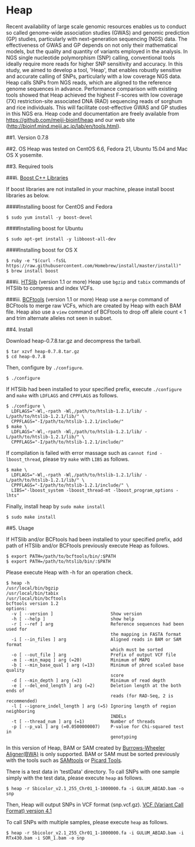 Heap
===============

Recent availability of large scale genomic resources enables us to conduct so called genome-wide association studies (GWAS) and genomic prediction (GP) studies, particularly with next-generation sequencing (NGS) data. The effectiveness of GWAS and GP depends on not only their mathematical models, but the quality and quantity of variants employed in the analysis. In NGS single nucleotide polymorphism (SNP) calling, conventional tools ideally require more reads for higher SNP sensitivity and accuracy. In this study, we aimed to develop a tool, 'Heap', that enables robustly sensitive and accurate calling of SNPs, particularly with a low coverage NGS data. Heap calls SNPs from NGS reads, which are aligned to the reference genome sequences in advance. Performance comparison with existing tools showed that Heap achieved the highest F-scores with low coverage (7X) restriction-site associated DNA (RAD) sequencing reads of sorghum and rice individuals. This will facilitate cost-effective GWAS and GP studies in this NGS era. Heap code and documentation are freely available from https://github.com/meiji-bioinf/heap and our web site (http://bioinf.mind.meiji.ac.jp/lab/en/tools.html).

##1. Version
	0.7.8

##2. OS
Heap was tested on CentOS 6.6, Fedora 21, Ubuntu 15.04 and Mac OS X yosemite.

##3. Required tools

###i. [Boost C++ Libraries](http://www.boost.org/)

If boost libraries are not installed in your machine, please install boost libraries as below.

####Installing boost for CentOS and Fedora

	$ sudo yum install -y boost-devel

####Installing boost for Ubuntu

	$ sudo apt-get install -y libboost-all-dev

####Installing boost for OS X

	$ ruby -e "$(curl -fsSL https://raw.githubusercontent.com/Homebrew/install/master/install)"
	$ brew install boost

###ii. [HTSlib](https://github.com/samtools/htslib/) (version 1.1 or more)
Heap use `bgzip` and `tabix` commands of HTSlib to compress and index VCFs.

###iii. [BCFtools](https://github.com/samtools/bcftools/) (version 1.1 or more)
Heap use a `merge` command of BCFtools to merge raw VCFs, which are created by Heap with each BAM file.
Heap also use a `view` command of BCFtools to drop off allele count < 1 and trim alternate alleles not seen in subset.

##4. Install

Download heap-0.7.8.tar.gz and decompress the tarball.

	$ tar xzvf heap-0.7.8.tar.gz
	$ cd heap-0.7.8

Then, configure by `./configure`.

	$ ./configure

If HTSlib had been installed to your specified prefix, execute `./configure` and `make` with `LDFLAGS` and `CPPFLAGS` as follows.

	$ ./configure \
	  LDFLAGS="-Wl,-rpath -Wl,/path/to/htslib-1.2.1/lib/ -L/path/to/htslib-1.2.1/lib/" \
	  CPPFLAGS="-I/path/to/htslib-1.2.1/include/"
	$ make \
	  LDFLAGS="-Wl,-rpath -Wl,/path/to/htslib-1.2.1/lib/ -L/path/to/htslib-1.2.1/lib/" \
	  CPPFLAGS="-I/path/to/htslib-1.2.1/include/"

If compilation is failed with error massage such as `cannot find -lboost_thread`, please try `make` with `LIBS` as follows.

	$ make \
	  LDFLAGS="-Wl,-rpath -Wl,/path/to/htslib-1.2.1/lib/ -L/path/to/htslib-1.2.1/lib/" \
	  CPPFLAGS="-I/path/to/htslib-1.2.1/include/" \
	  LIBS="-lboost_system -lboost_thread-mt -lboost_program_options -lhts"

Finally, install heap by `sudo make install`

	$ sudo make install

##5. Usage

If HTSlib and/or BCFtools had been installed to your specified prefix, add path of HTSlib and/or BCFtools previously execute Heap as follows.

	$ export PATH=/path/to/bcftools/bin/:$PATH
	$ export PATH=/path/to/htslib/bin/:$PATH

Please execute Heap with -h for an operation check.

	$ heap -h
	/usr/local/bin/bgzip
	/usr/local/bin/tabix
	/usr/local/bin/bcftools
	bcftools version 1.2
	options:
	  -v [ --version ]                      Show version
	  -h [ --help ]                         show help
	  -r [ --ref ] arg                      Reference sequences had been used for 
	                                        the mapping in FASTA format
	  -i [ --in_files ] arg                 Aligned reads in BAM or SAM format 
	                                        which must be sorted
	  -o [ --out_file ] arg                 Prefix of output VCF file
	  -m [ --min_mapq ] arg (=20)           Minimum of MAPQ
	  -b [ --min_base_qual ] arg (=13)      Minimum of phred scaled base quality 
	                                        score
	  -d [ --min_depth ] arg (=3)           Minimum of read depth
	  -e [ --del_end_length ] arg (=2)      Deletion length at the both ends of 
	                                        reads (for RAD-Seq, 2 is recommended)
	  -l [ --ignore_indel_length ] arg (=5) Ignoring length of region neighboring 
	                                        INDELs
	  -t [ --thread_num ] arg (=1)          Number of threads
	  -p [ --p_val ] arg (=0.0500000007)    P-value for Chi-squared test in 
	                                        genotyping

In this version of Heap, BAM or SAM created by [Burrows-Wheeler Aligner(BWA)](http://bio-bwa.sourceforge.net/index.shtml) is only supported.
BAM or SAM must be sorted previously with the tools such as [SAMtools](http://www.htslib.org/) or [Picard Tools](http://broadinstitute.github.io/picard/).

There is a test data in 'testData' directory.
To call SNPs with one sample simply with the test data, please execute `heap` as follows.

	$ heap -r Sbicolor_v2.1_255_Chr01_1-1000000.fa -i GULUM_ABIAD.bam -o snp

Then, Heap will output SNPs in VCF format (snp.vcf.gz).
[VCF (Variant Call Format) version 4.1](http://www.1000genomes.org/wiki/analysis/variant%20call%20format/vcf-variant-call-format-version-41)

To call SNPs with multiple samples, please execute `heap` as follows.

	$ heap -r Sbicolor_v2.1_255_Chr01_1-1000000.fa -i GULUM_ABIAD.bam -i RTx430.bam -i SOR_1.bam -o snp
